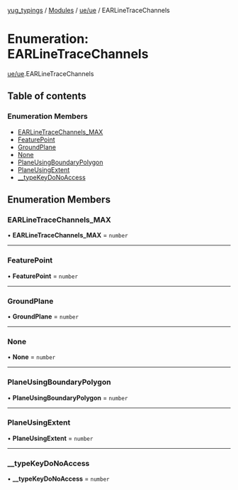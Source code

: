 [yug_typings](../README.md) / [Modules](../modules.md) / [ue/ue](../modules/ue_ue.md) / EARLineTraceChannels

# Enumeration: EARLineTraceChannels

[ue/ue](../modules/ue_ue.md).EARLineTraceChannels

## Table of contents

### Enumeration Members

- [EARLineTraceChannels\_MAX](ue_ue.EARLineTraceChannels.md#earlinetracechannels_max)
- [FeaturePoint](ue_ue.EARLineTraceChannels.md#featurepoint)
- [GroundPlane](ue_ue.EARLineTraceChannels.md#groundplane)
- [None](ue_ue.EARLineTraceChannels.md#none)
- [PlaneUsingBoundaryPolygon](ue_ue.EARLineTraceChannels.md#planeusingboundarypolygon)
- [PlaneUsingExtent](ue_ue.EARLineTraceChannels.md#planeusingextent)
- [\_\_typeKeyDoNoAccess](ue_ue.EARLineTraceChannels.md#__typekeydonoaccess)

## Enumeration Members

### EARLineTraceChannels\_MAX

• **EARLineTraceChannels\_MAX** = `number`

___

### FeaturePoint

• **FeaturePoint** = `number`

___

### GroundPlane

• **GroundPlane** = `number`

___

### None

• **None** = `number`

___

### PlaneUsingBoundaryPolygon

• **PlaneUsingBoundaryPolygon** = `number`

___

### PlaneUsingExtent

• **PlaneUsingExtent** = `number`

___

### \_\_typeKeyDoNoAccess

• **\_\_typeKeyDoNoAccess** = `number`
